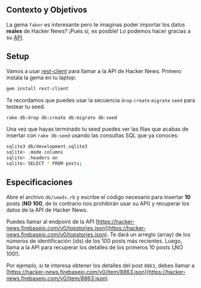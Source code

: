 ## Contexto y Objetivos

La gema `faker` es interesante pero te imaginas poder importar los datos **reales** de Hacker News? ¡Pues sí, es posible! Lo podemos hacer gracias a su [API](https://github.com/HackerNews/API).

## Setup

Vamos a usar [rest-client](https://github.com/rest-client/rest-client) para llamar a la API de Hacker News. Primero instala la gema en tu laptop:

```bash
gem install rest-client
```

Te recordamos que puedes usar la secuencia  `drop` `create` `migrate` `seed` para testear tu seed.

```bash
rake db:drop db:create db:migrate db:seed
```

Una vez que hayas terminado tu seed puedes ver las filas que acabas de insertar con `rake db:seed` usando las consultas SQL que ya conoces:

```bash
sqlite3 db/development.sqlite3
sqlite> .mode columns
sqlite> .headers on
sqlite> SELECT * FROM posts;
```

## Especificaciones

Abre el archivo `db/seeds.rb` y escribe el código necesario para insertar **10** posts (**NO 100**, de lo contrario nos prohibirán usar su API) y recuperar los datos de la API de Hacker News.

Puedes llamar al endpoint de la API [https://hacker-news.firebaseio.com/v0/topstories.json](https://hacker-news.firebaseio.com/v0/topstories.json). Te dará un arreglo (array) de los números de identificación (ids) de los 100 posts más recientes. Luego, llama a la API para recuperar los detalles de los primeros 10 posts (¡NO 100!).

Por ejemplo, si te interesa obtener los detalles del post `8863`, debes llamar a [https://hacker-news.firebaseio.com/v0/item/8863.json](https://hacker-news.firebaseio.com/v0/item/8863.json).
